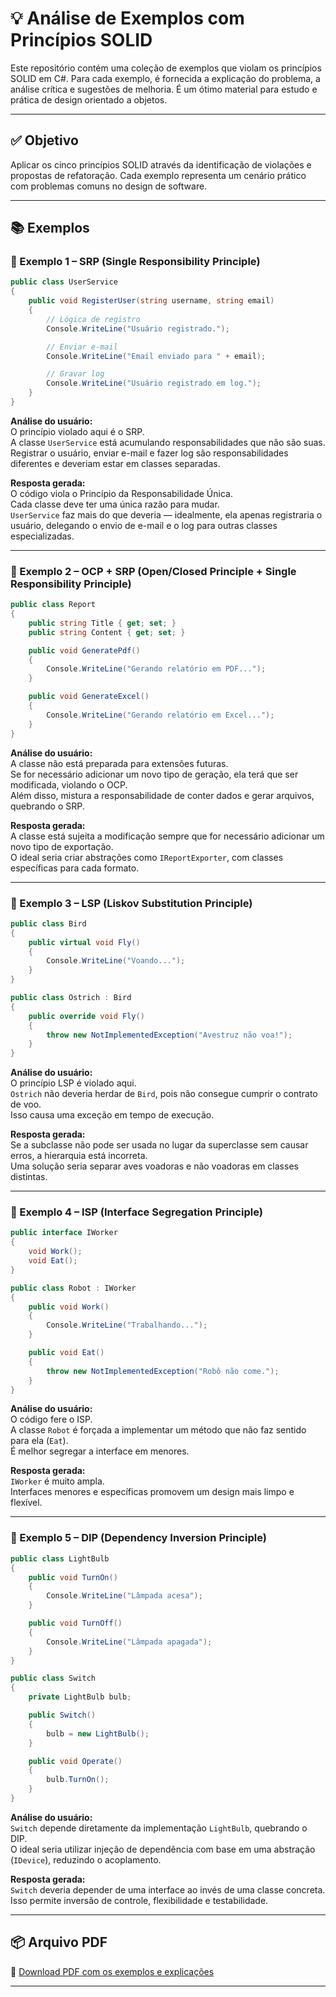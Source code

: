 # 💡 Análise de Exemplos com Princípios SOLID

Este repositório contém uma coleção de exemplos que violam os princípios SOLID em C#. Para cada exemplo, é fornecida a explicação do problema, a análise crítica e sugestões de melhoria. É um ótimo material para estudo e prática de design orientado a objetos.

---

## ✅ Objetivo

Aplicar os cinco princípios SOLID através da identificação de violações e propostas de refatoração. Cada exemplo representa um cenário prático com problemas comuns no design de software.

---

## 📚 Exemplos

### 🧩 Exemplo 1 – SRP (Single Responsibility Principle)

```csharp
public class UserService
{
    public void RegisterUser(string username, string email)
    {
        // Lógica de registro
        Console.WriteLine("Usuário registrado.");

        // Enviar e-mail
        Console.WriteLine("Email enviado para " + email);

        // Gravar log
        Console.WriteLine("Usuário registrado em log.");
    }
}
```

**Análise do usuário:**  
O princípio violado aqui é o SRP.  
A classe `UserService` está acumulando responsabilidades que não são suas.  
Registrar o usuário, enviar e-mail e fazer log são responsabilidades diferentes e deveriam estar em classes separadas.

**Resposta gerada:**  
O código viola o Princípio da Responsabilidade Única.  
Cada classe deve ter uma única razão para mudar.  
`UserService` faz mais do que deveria — idealmente, ela apenas registraria o usuário, delegando o envio de e-mail e o log para outras classes especializadas.

---

### 🧩 Exemplo 2 – OCP + SRP (Open/Closed Principle + Single Responsibility Principle)

```csharp
public class Report
{
    public string Title { get; set; }
    public string Content { get; set; }

    public void GeneratePdf()
    {
        Console.WriteLine("Gerando relatório em PDF...");
    }

    public void GenerateExcel()
    {
        Console.WriteLine("Gerando relatório em Excel...");
    }
}
```

**Análise do usuário:**  
A classe não está preparada para extensões futuras.  
Se for necessário adicionar um novo tipo de geração, ela terá que ser modificada, violando o OCP.  
Além disso, mistura a responsabilidade de conter dados e gerar arquivos, quebrando o SRP.

**Resposta gerada:**  
A classe está sujeita a modificação sempre que for necessário adicionar um novo tipo de exportação.  
O ideal seria criar abstrações como `IReportExporter`, com classes específicas para cada formato.

---

### 🧩 Exemplo 3 – LSP (Liskov Substitution Principle)

```csharp
public class Bird
{
    public virtual void Fly()
    {
        Console.WriteLine("Voando...");
    }
}

public class Ostrich : Bird
{
    public override void Fly()
    {
        throw new NotImplementedException("Avestruz não voa!");
    }
}
```

**Análise do usuário:**  
O princípio LSP é violado aqui.  
`Ostrich` não deveria herdar de `Bird`, pois não consegue cumprir o contrato de voo.  
Isso causa uma exceção em tempo de execução.

**Resposta gerada:**  
Se a subclasse não pode ser usada no lugar da superclasse sem causar erros, a hierarquia está incorreta.  
Uma solução seria separar aves voadoras e não voadoras em classes distintas.

---

### 🧩 Exemplo 4 – ISP (Interface Segregation Principle)

```csharp
public interface IWorker
{
    void Work();
    void Eat();
}

public class Robot : IWorker
{
    public void Work()
    {
        Console.WriteLine("Trabalhando...");
    }

    public void Eat()
    {
        throw new NotImplementedException("Robô não come.");
    }
}
```

**Análise do usuário:**  
O código fere o ISP.  
A classe `Robot` é forçada a implementar um método que não faz sentido para ela (`Eat`).  
É melhor segregar a interface em menores.

**Resposta gerada:**  
`IWorker` é muito ampla.  
Interfaces menores e específicas promovem um design mais limpo e flexível.

---

### 🧩 Exemplo 5 – DIP (Dependency Inversion Principle)

```csharp
public class LightBulb
{
    public void TurnOn()
    {
        Console.WriteLine("Lâmpada acesa");
    }

    public void TurnOff()
    {
        Console.WriteLine("Lâmpada apagada");
    }
}

public class Switch
{
    private LightBulb bulb;

    public Switch()
    {
        bulb = new LightBulb();
    }

    public void Operate()
    {
        bulb.TurnOn();
    }
}
```

**Análise do usuário:**  
`Switch` depende diretamente da implementação `LightBulb`, quebrando o DIP.  
O ideal seria utilizar injeção de dependência com base em uma abstração (`IDevice`), reduzindo o acoplamento.

**Resposta gerada:**  
`Switch` deveria depender de uma interface ao invés de uma classe concreta.  
Isso permite inversão de controle, flexibilidade e testabilidade.

---

## 📦 Arquivo PDF

🔗 [Download PDF com os exemplos e explicações](./SOLID_Exercicios_Resolvidos.pdf)

---
